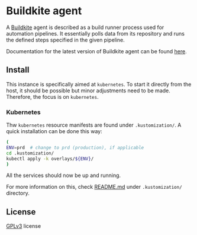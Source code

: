 # Buildkite agent

A [Buildkite](https://buildkite.com/) agent is described as a build runner process used for automation pipelines. It
essentially polls data from its repository and runs the defined steps specified in the given pipeline.

Documentation for the latest version of Buildkite agent can be found [here](https://buildkite.com/docs/agent).

## Install

This instance is specifically aimed at ```kubernetes```. To start it directly from the host, it should be possible but
minor adjustments need to be made. Therefore, the focus is on ```kubernetes```.

### Kubernetes

Thw ```kubernetes``` resource manifests are found under ```.kustomization/```. A quick installation can be done
this way:

```bash
(
ENV=prd  # change to prd (production), if applicable
cd .kustomization/
kubectl apply -k overlays/${ENV}/
)
```

All the services should now be up and running.

For more information on this, check [README.md](.kustomization/README.md) under ```.kustomization/``` directory.

## License

[GPLv3](LICENSE) license

